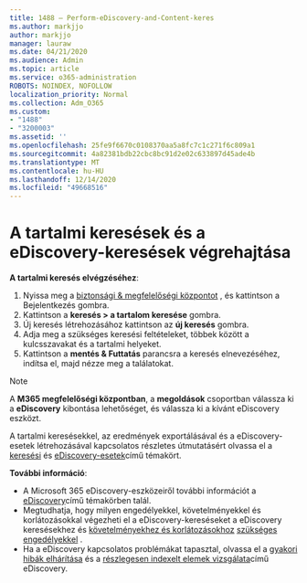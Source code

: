 ```yaml
---
title: 1488 – Perform-eDiscovery-and-Content-keres
ms.author: markjjo
author: markjjo
manager: lauraw
ms.date: 04/21/2020
ms.audience: Admin
ms.topic: article
ms.service: o365-administration
ROBOTS: NOINDEX, NOFOLLOW
localization_priority: Normal
ms.collection: Adm_O365
ms.custom:
- "1488"
- "3200003"
ms.assetid: ''
ms.openlocfilehash: 25fe9f6670c0108370aa5a8fc7c1c271f6c809a1
ms.sourcegitcommit: 4a82381bdb22cbc8bc91d2e02c633897d45ade4b
ms.translationtype: MT
ms.contentlocale: hu-HU
ms.lasthandoff: 12/14/2020
ms.locfileid: "49668516"
---
```

# <a name="how-to-perform-content-searches-and-ediscovery-searches"></a>A tartalmi keresések és a eDiscovery-keresések végrehajtása

**A tartalmi keresés elvégzéséhez**:

1. Nyissa meg a [biztonsági & megfelelőségi központot](https://protection.office.com) , és kattintson a Bejelentkezés gombra.
2. Kattintson a **keresés > a tartalom keresése** gombra.
3. Új keresés létrehozásához kattintson az **új keresés** gombra.
4. Adja meg a szükséges keresési feltételeket, többek között a kulcsszavakat és a tartalmi helyeket.
5. Kattintson a **mentés & Futtatás** parancsra a keresés elnevezéséhez, indítsa el, majd nézze meg a találatokat.

> [!NOTE]
> A **M365 megfelelőségi központban**, a **megoldások** csoportban válassza ki a **eDiscovery** kibontása lehetőséget, és válassza ki a kívánt eDiscovery eszközt.

A tartalmi keresésekkel, az eredmények exportálásával és a eDiscovery-esetek létrehozásával kapcsolatos részletes útmutatásért olvassa el a [keresési](https://docs.microsoft.com/microsoft-365/compliance/content-search) és [eDiscovery-esetek](https://docs.microsoft.com/microsoft-365/compliance/ediscovery-cases)című témakört.

**További információ**:

- A Microsoft 365 eDiscovery-eszközeiről további információt a [eDiscovery](https://docs.microsoft.com/microsoft-365/compliance/ediscovery)című témakörben talál.
- Megtudhatja, hogy milyen engedélyekkel, követelményekkel és korlátozásokkal végezheti el a eDiscovery-kereséseket a eDiscovery keresésekhez és [követelményekhez és korlátozásokhoz](https://docs.microsoft.com/microsoft-365/compliance/limits-for-content-search) [szükséges engedélyekkel](https://docs.microsoft.com/microsoft-365/compliance/assign-ediscovery-permissions) .
- Ha a eDiscovery kapcsolatos problémákat tapasztal, olvassa el a [gyakori hibák elhárítása](https://docs.microsoft.com/microsoft-365/compliance/ediscovery-troubleshooting-common-issues) és a [részlegesen indexelt elemek vizsgálata](https://docs.microsoft.com/microsoft-365/compliance/investigating-partially-indexed-items-in-ediscovery)című eDiscovery.
